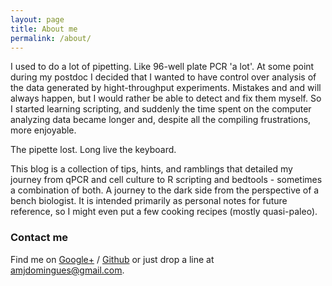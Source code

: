 ```yaml
---
layout: page
title: About me
permalink: /about/
---
```


I used to do a lot of pipetting. Like 96-well plate PCR 'a lot'. At some point during my postdoc I decided that I wanted to have control over analysis of the data generated by hight-throughput experiments. Mistakes and and will always happen, but I would rather be able to detect and fix them myself. So I started learning scripting, and suddenly the time spent on the computer analyzing data became longer and, despite all the compiling frustrations, more enjoyable.

The pipette lost. Long live the keyboard.

This blog is a collection of tips, hints, and ramblings that detailed my journey from qPCR and cell culture to R scripting and bedtools - sometimes a combination of both. A journey to the dark side from the perspective of a bench biologist. It is intended primarily as personal notes for future reference, so I might even put a few cooking recipes (mostly quasi-paleo).



### Contact me

Find me on [Google+][google] / [Github][github] or just drop a line at 
[amjdomingues@gmail.com](amjdomingues@gmail.com).


[tf]: http://template-factory.nl
[m]: http://mearch.com
[pw]: http://processwire.com
[pwf]: http://processwire.com/talk
[jekyll]: http://jekyllrb.com
[github]: https://github.com/adomingues
[google]: https://plus.google.com/+AntónioMigueldeJesusDomingues
